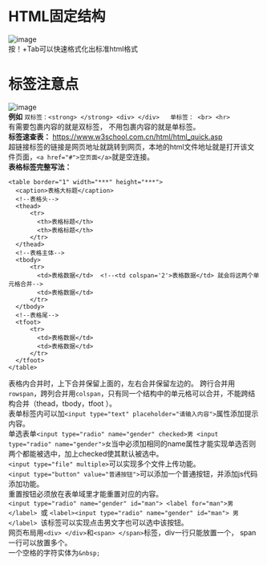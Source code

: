 # HTML固定结构
![image](https://user-images.githubusercontent.com/96570699/232649866-4ec67486-8b61-4c9a-bb8b-5a619d851456.png)   
按！+Tab可以快速格式化出标准html格式  


# 标签注意点
![image](https://user-images.githubusercontent.com/96570699/232661182-b0386463-e1b5-4bf7-b10e-07ad5e8e9a5d.png)   
**例如**  `双标签：<strong> </strong> <div> </div>   单标签： <br> <hr> `   
有需要包裹内容的就是双标签， 不用包裹内容的就是单标签。  
**标签速查表：**  [https://www.w3school.com.cn/html/html_quick.asp  ](https://www.runoob.com/html/html-quicklist.html)   
超链接标签的链接是网页地址就跳转到网页，本地的html文件地址就是打开该文件页面，`<a href="#">空页面</a>`就是空连接。    
**表格标签完整写法：**  
```
<table border="1" width="***" height="***">
  <caption>表格大标题</caption>
  <!--表格头-->
  <thead>   
      <tr>
        <th>表格标题</th>
        <th>表格标题</th>
      </tr>
  </thead>
  <!--表格主体-->
  <tbody>
      <tr>
        <td>表格数据</td>  <!--<td colspan='2'>表格数据</td> 就会将这两个单元格合并-->
        <td>表格数据</td>
      </tr>
  </tbody>
  <!--表格尾-->
  <tfoot>
      <tr>
        <td>表格数据</td>
        <td>表格数据</td>
      </tr>
  </tfoot>
</table>
```    
表格内合并时，上下合并保留上面的，左右合并保留左边的。  跨行合并用`rowspan`，跨列合并用`colspan`，只有同一个结构中的单元格可以合并，不能跨结构合并（thead，tbody，tfoot ）。    
表单标签内可以加`<input type="text" placeholder="请输入内容">`属性添加提示内容。     
单选表单`<input type="radio" name="gender" checked>男 <input type="radio" name="gender">女`当中必须加相同的name属性才能实现单选否则两个都能被选中，加上checked使其默认被选中。      
`<input type="file" multiple>`可以实现多个文件上传功能。    
`<input type="button" value="普通按钮">`可以添加一个普通按钮，并添加js代码添加功能。       
重置按钮必须放在表单域里才能重置对应的内容。    
`<input type="radio" name="gender" id="man"> <label for="man">男</label> `或 `<label><input type="radio" name="gender" id="man"> 男</label> `该标签可以实现点击男文字也可以选中该按钮。     
网页布局用`<div> </div>`和`<span> </span>`标签，div一行只能放置一个， span一行可以放置多个。  
一个空格的字符实体为`&nbsp;`  








